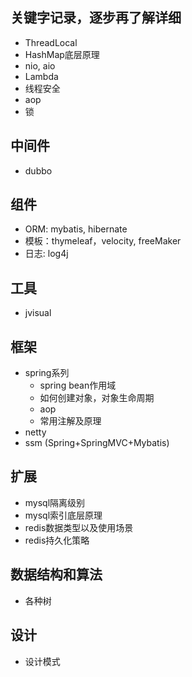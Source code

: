 ## 关键字记录，逐步再了解详细
* ThreadLocal
* HashMap底层原理
* nio, aio
* Lambda
* 线程安全
* aop
* 锁

## 中间件
* dubbo

## 组件
* ORM: mybatis, hibernate
* 模板：thymeleaf，velocity, freeMaker
* 日志: log4j

## 工具
* jvisual

## 框架
* spring系列
    * spring bean作用域
    * 如何创建对象，对象生命周期
    * aop
    * 常用注解及原理
* netty
* ssm (Spring+SpringMVC+Mybatis)

## 扩展
* mysql隔离级别
* mysql索引底层原理
* redis数据类型以及使用场景
* redis持久化策略

## 数据结构和算法
* 各种树

## 设计
* 设计模式
